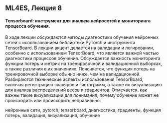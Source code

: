 ## ML4ES, Лекция 8

#### Tensorboard: инструмент для анализа нейросетей и мониторинга процесса обучения.



В ходе лекции обсуждаются методы диагностики обучения нейронных сетей с использованием библиотеки PyTorch и инструмента TensorBoard. В лекции акцент делается на валидации и логировании, особенно с использованием TensorBoard, что является важной частью диагностики процессов обучения. Обсуждается важность мониторинга функции потерь и метрик на тренировочной и валидационной выборках, а также различия в их значениях. Поясняется, что функция потерь на тренировочной выборке обычно ниже, чем на валидационной. Разбираются технические аспекты использования TensorBoard, включая регистрацию скаляров и гистограмм, а также их визуализацию для анализа распределений весов и градиентов. Отмечается, как важны такие визуализации для понимания, почему обучение может не происходить или происходить неправильно.



нейронные сети, pytorch, tensorboard, диагностика, градиенты, функция потерь, валидация, визуализация, обучение